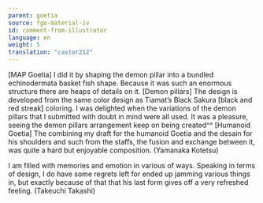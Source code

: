 ```yaml
---
parent: goetia
source: fgo-material-iv
id: comment-from-illustrator
language: en
weight: 5
translation: "castor212"
---
```


[MAP Goetia] I did it by shaping the demon pillar into a bundled echinodermata basket fish shape. Because it was such an enormous structure there are heaps of details on it.
[Demon pillars] The design is developed from the same color design as Tiamat’s Black Sakura [black and red streak] coloring. I was delighted when the variations of the demon pillars that I submitted with doubt in mind were all used. It was a pleasure, seeing the demon pillars arrangement keep on being created^^
[Humanoid Goetia] The combining my draft for the humanoid Goetia and the desain for his shoulders and such from the staffs, the fusion and exchange between it, was quite a hard but enjoyable composition. (Yamanaka Kotetsu)

I am filled with memories and emotion in various of ways.
Speaking in terms of design, I do have some regrets left for ended up jamming various things in, but exactly because of that that his last form gives off a very refreshed feeling. (Takeuchi Takashi)

